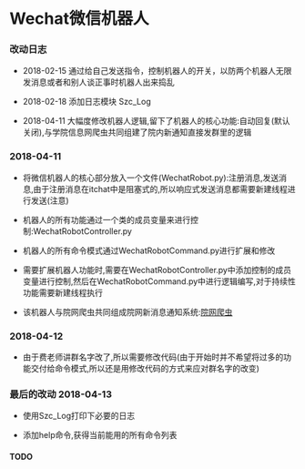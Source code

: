 Wechat微信机器人
===

### 改动日志

* 2018-02-15 通过给自己发送指令，控制机器人的开关，以防两个机器人无限发消息或者和别人谈正事时机器人出来捣乱

* 2018-02-18 添加日志模块 Szc_Log

* 2018-04-11 大幅度修改机器人逻辑,留下了机器人的核心功能:自动回复(默认关闭),与学院信息网爬虫共同组建了院内新通知直接发群里的逻辑

### 2018-04-11

* 将微信机器人的核心部分放入一个文件(WechatRobot.py):注册消息,发送消息,由于注册消息在itchat中是阻塞式的,所以响应式发送消息都需要新建线程进行发送(注意)

* 机器人的所有功能通过一个类的成员变量来进行控制:WechatRobotController.py

* 机器人的所有命令模式通过WechatRobotCommand.py进行扩展和修改

* 需要扩展机器人功能时,需要在WechatRobotController.py中添加控制的成员变量进行控制,然后在WechatRobotCommand.py中进行逻辑编写,对于持续性功能需要新建线程执行

* 该机器人与院网爬虫共同组成院网新消息通知系统:[院网爬虫](https://github.com/YapAmbition/csu_rjxy_notify "https://github.com/YapAmbition/csu_rjxy_notify")

### 2018-04-12

* 由于费老师讲群名字改了,所以需要修改代码(由于开始时并不希望将过多的功能交付给命令模式,所以还是用修改代码的方式来应对群名字的改变)

### 最后的改动 2018-04-13

* 使用Szc_Log打印下必要的日志

* 添加help命令,获得当前能用的所有命令列表

#### TODO

